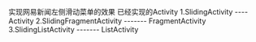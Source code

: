 实现网易新闻左侧滑动菜单的效果
已经实现的Activity
1.SlidingActivity  ----   Activity
2.SlidingFragmentActivity   -------   FragmentActivity
3.SlidingListActivity    -------  ListActivity
